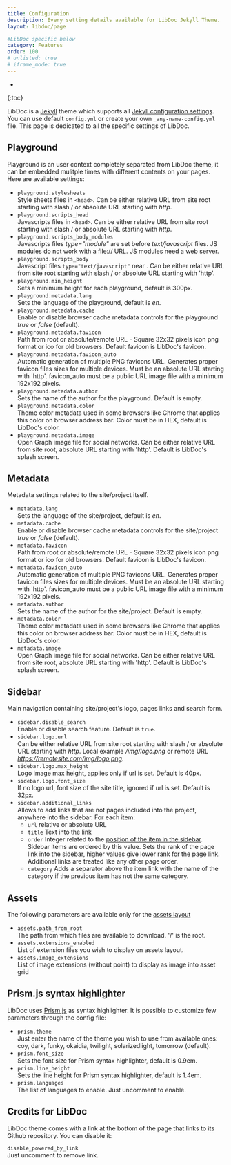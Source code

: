 ```yaml
---
title: Configuration
description: Every setting details available for LibDoc Jekyll Theme.
layout: libdoc/page

#LibDoc specific below
category: Features
order: 100
# unlisted: true
# iframe_mode: true
---
```

* 
{:toc}

LibDoc is a [Jekyll](https://www.jekyllrb.org) theme which supports all [Jekyll configuration settings](https://jekyllrb.com/docs/configuration/). You can use default `config.yml` or create your own `_any-name-config.yml` file. This page is dedicated to all the specific settings of LibDoc.

## Playground

Playground is an user context completely separated from LibDoc theme, it can be embedded mulitple times with different contents on your pages. Here are available settings:

* `playground.stylesheets` <br> Style sheets files in `<head>`. Can be either relative URL from site root starting with slash / or absolute URL starting with *http*.
* `playground.scripts_head` <br> Javascripts files in `<head>`. Can be either relative URL from site root starting with slash / or absolute URL starting with *http*.
* `playground.scripts_body_modules` <br> Javascripts files *type="module"* are set before *text/javascript* files. JS modules do not work with a file:// URL. JS modules need a web server.
* `playground.scripts_body` <br> Javascript files `type="text/javascript"` near *</body>*. Can be either relative URL from site root starting with slash / or absolute URL starting with 'http'.
* `playground.min_height` <br> Sets a minimum height for each playground, default is 300px.
* `playground.metadata.lang` <br> Sets the language of the playground, default is *en*.
* `playground.metadata.cache` <br> Enable or disable browser cache metadata controls for the playground *true* or *false* (default).
* `playground.metadata.favicon` <br> Path from root or absolute/remote URL - Square 32x32 pixels icon png format or ico for old browsers. Default favicon is LibDoc's favicon.
* `playground.metadata.favicon_auto` <br> Automatic generation of multiple PNG favicons URL. Generates proper favicon files sizes for multiple devices. Must be an absolute URL starting with 'http'. favicon_auto must be a public URL image file with a minimum 192x192 pixels.
* `playground.metadata.author` <br> Sets the name of the author for the playground. Default is empty.
* `playground.metadata.color` <br> Theme color metadata used in some browsers like Chrome that applies this color on browser address bar. Color must be in HEX, default is LibDoc's color.
* `playground.metadata.image` <br> Open Graph image file for social networks. Can be either relative URL from site root, absolute URL starting with 'http'. Default is LibDoc's splash screen.

## Metadata

Metadata settings related to the site/project itself.

* `metadata.lang` <br> Sets the language of the site/project, default is *en*.
* `metadata.cache` <br> Enable or disable browser cache metadata controls for the site/project *true* or *false* (default).
* `metadata.favicon` <br> Path from root or absolute/remote URL - Square 32x32 pixels icon png format or ico for old browsers. Default favicon is LibDoc's favicon.
* `metadata.favicon_auto` <br> Automatic generation of multiple PNG favicons URL. Generates proper favicon files sizes for multiple devices. Must be an absolute URL starting with 'http'. favicon_auto must be a public URL image file with a minimum 192x192 pixels.
* `metadata.author` <br> Sets the name of the author for the site/project. Default is empty.
* `metadata.color` <br> Theme color metadata used in some browsers like Chrome that applies this color on browser address bar. Color must be in HEX, default is LibDoc's color.
* `metadata.image` <br> Open Graph image file for social networks. Can be either relative URL from site root, absolute URL starting with 'http'. Default is LibDoc's splash screen.

## Sidebar

Main navigation containing site/project's logo, pages links and search form.

* `sidebar.disable_search` <br> Enable or disable search feature. Default is `true`.
* `sidebar.logo.url` <br> Can be either relative URL from site root starting with slash / or absolute URL starting with *http*. Local example */img/logo.png* or remote URL *https://remotesite.com/img/logo.png*.
* `sidebar.logo.max_height` <br> Logo image max height, applies only if url is set. Default is 40px.
* `sidebar.logo.font_size` <br> If no logo url, font size of the site title, ignored if url is set. Default is 32px.
* `sidebar.additional_links` <br> Allows to add links that are not pages included into the project, anywhere into the sidebar. For each item:
    * `url` relative or absolute URL
    * `title` Text into the link
    * `order` Integer related to the [position of the item in the sidebar](libdoc-front-matter.html#order). Sidebar items are ordered by this value. Sets the rank of the page link into the sidebar, higher values give lower rank for the page link. Additional links are treated like any other page order.
    * `category` Adds a separator above the item link with the name of the category if the previous item has not the same category.

## Assets

The following parameters are available only for the [assets layout](libdoc-layouts.html#assets)

* `assets.path_from_root` <br> The path from which files are available to download. '/' is the root.
* `assets.extensions_enabled` <br> List of extension files you wish to display on assets layout.
* `assets.image_extensions` <br> List of image extensions (without point) to display as image into asset grid

## Prism.js syntax highlighter

LibDoc uses [Prism.js](https://prismjs.com) as syntax highlighter. It is possible to customize few parameters through the config file:

* `prism.theme` <br> Just enter the name of the theme you wish to use from available ones: coy, dark, funky, okaidia, twilight, solarizedlight, tomorrow (default).
* `prism.font_size` <br> Sets the font size for Prism syntax highlighter, default is 0.9em.
* `prism.line_height` <br> Sets the line height for Prism syntax highlighter, default is 1.4em.
* `prism.languages` <br> The list of languages to enable. Just uncomment to enable.

## Credits for LibDoc

LibDoc theme comes with a link at the bottom of the page that links to its Github repository. You can disable it:

`disable_powered_by_link` <br> Just uncomment to remove link.